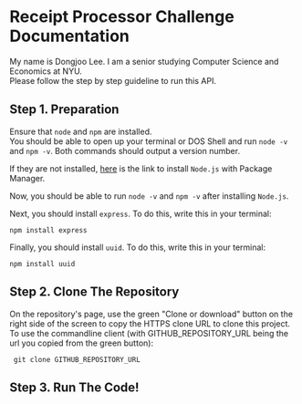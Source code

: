 # Receipt Processor Challenge Documentation

My name is Dongjoo Lee. I am a senior studying Computer Science and Economics at NYU. <br>
Please follow the step by step guideline to run this API.

## Step 1. Preparation
Ensure that `node` and `npm` are installed. <br>
You should be able to open up your terminal or DOS Shell and run `node -v` and `npm -v`. Both commands should output a version number. <br>

If they are not installed, <a href="https://nodejs.org/en/download/package-manager" target="">here</a> is the link to install `Node.js` with Package Manager.<br>

Now, you should be able to run `node -v` and `npm -v` after installing `Node.js`.<br>

Next, you should install `express`. To do this, write this in your terminal:
```
npm install express
```

Finally, you should install `uuid`. To do this, write this in your terminal:
```
npm install uuid
```

## Step 2. Clone The Repository
On the repository's page, use the green "Clone or download" button on the right side of the screen to copy the HTTPS clone URL to clone this project. <br>
To use the commandline client (with GITHUB_REPOSITORY_URL being the url you copied from the green button):
```
 git clone GITHUB_REPOSITORY_URL
```

## Step 3. Run The Code!
